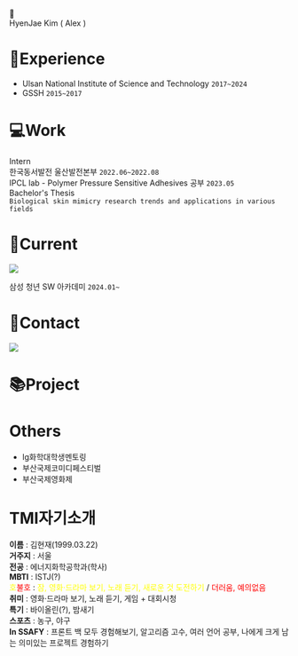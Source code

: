 👋\
HyenJae Kim ( Alex )
 

# 📖Experience
- Ulsan National Institute of Science and Technology `2017~2024`
- GSSH `2015~2017`
# 💻Work
Intern\
한국동서발전 울산발전본부	`2022.06~2022.08`\
IPCL lab - Polymer Pressure Sensitive Adhesives 공부 `2023.05`\
Bachelor's Thesis\
`Biological skin mimicry research trends and applications in various fields`

# 📌Current
  <img src="https://img.shields.io/badge/Java-007396?style=flat&logo=OpenJDK&logoColor=white"/>
  
  삼성 청년 SW 아카데미 `2024.01~`
# 🤝Contact
 <a href="mailto:nowalex322@gmail.com@gmail.com"><img src="https://img.shields.io/badge/Gmail-EA4335?style=flat-square&logo=Gmail&logoColor=black"/></a>

# 📚Project

# Others
- lg화학대학생멘토링
- 부산국제코미디페스티벌
- 부산국제영화제
# TMI자기소개
**이름** : 김현재(1999.03.22)\
**거주지** : 서울\
**전공** : 에너지화학공학과(학사)\
**MBTI** : ISTJ(?)\
<span style="color:yellow">호</span><span style="color:red">불호</span> : <span style="color:yellow">잠, 영화·드라마 보기, 노래 듣기, 새로운 것 도전하기</span> / <span style="color:red">더러움, 예의없음</span>\
**취미** : 영화·드라마 보기, 노래 듣기, 게임 + 대회시청\
**특기** : 바이올린(?), 밤새기\
**스포츠** : 농구, 야구\
**In SSAFY** : 프론트 백 모두 경험해보기, 알고리즘 고수, 여러 언어 공부, 나에게 크게 남는 의미있는 프로젝트 경험하기